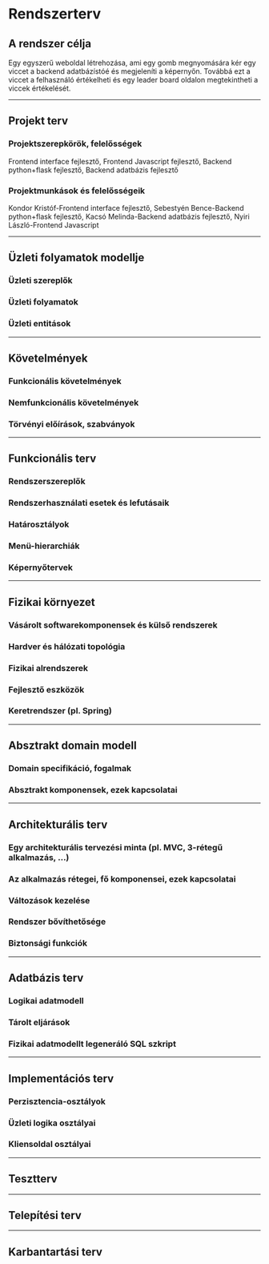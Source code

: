 # Rendszerterv

## A rendszer célja

Egy egyszerű weboldal létrehozása, ami egy gomb megnyomására kér egy viccet a backend adatbázístóé és megjeleníti a képernyőn. Továbbá ezt a viccet a felhasználó értékelheti és egy leader board oldalon megtekintheti a viccek értékelését.

---

## Projekt terv

### Projektszerepkörök, felelősségek
Frontend interface fejlesztő, Frontend Javascript fejlesztő, Backend python+flask fejlesztő, Backend adatbázis fejlesztő
### Projektmunkások és felelősségeik
Kondor Kristóf-Frontend interface fejlesztő, Sebestyén Bence-Backend python+flask fejlesztő, Kacsó Melinda-Backend adatbázis fejlesztő, Nyiri László-Frontend Javascript

---

## Üzleti folyamatok modellje

### Üzleti szereplők

### Üzleti folyamatok

### Üzleti entitások

---

## Követelmények

### Funkcionális követelmények

### Nemfunkcionális követelmények

### Törvényi előírások, szabványok

---

## Funkcionális terv

### Rendszerszereplők

### Rendszerhasználati esetek és lefutásaik

### Határosztályok

### Menü-hierarchiák

### Képernyőtervek

---

## Fizikai környezet

### Vásárolt softwarekomponensek és külső rendszerek

### Hardver és hálózati topológia

### Fizikai alrendszerek

### Fejlesztő eszközök

### Keretrendszer (pl. Spring)

---

## Absztrakt domain modell

### Domain specifikáció, fogalmak

### Absztrakt komponensek, ezek kapcsolatai

---

## Architekturális terv

### Egy architekturális tervezési minta (pl. MVC, 3-rétegű alkalmazás, …)

### Az alkalmazás rétegei, fő komponensei, ezek kapcsolatai

### Változások kezelése

### Rendszer bővíthetősége

### Biztonsági funkciók

---

## Adatbázis terv

### Logikai adatmodell

### Tárolt eljárások

### Fizikai adatmodellt legeneráló SQL szkript

---

## Implementációs terv

### Perzisztencia-osztályok

### Üzleti logika osztályai

### Kliensoldal osztályai

---

## Tesztterv

---

## Telepítési terv

---

## Karbantartási terv
